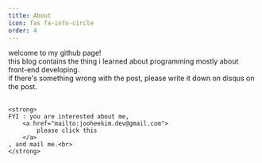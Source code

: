 ```yaml
---
title: About
icon: fas fa-info-circle
order: 4
---
```


<p>
	welcome to my github page!<br>
	this blog contains the thing i learned about programming mostly about front-end developing.<br>
	if there's something wrong with the post, please write it down on disqus on the post.<br><br>
	
	<strong>
	FYI : you are interested about me, 
		<a href="mailto:jooheekim.dev@gmail.com">
			please click this
		</a>
	, and mail me.<br>
	</strong> 


</p>